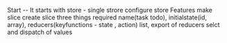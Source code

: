 Start --
It starts with store - single strore configure store
Features make slice create slice three things required name(task todo), initialstate(id, array), reducers(keyfunctions - state , action) list, export of reducers 
selct and dispatch of values
